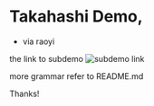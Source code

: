 # Takahashi Demo,
* via raoyi

the link to subdemo
![subdemo link](?subdemo)

more grammar refer to
README.md

Thanks!
